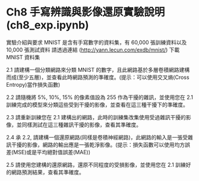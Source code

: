 # Ch8 手寫辨識與影像還原實驗說明 (ch8_exp.ipynb)

實驗介紹與要求
MNIST 是含有手寫數字的資料集，有 60,000 張訓練資料以及 10,000 張測試資料
請透過連結 (http://yann.lecun.com/exdb/mnist/) 下載 MNIST 資料集

2.1 請建構一個分類網路來分類 MNIST 的數字，且此網路基於多層卷積網路建構而成(至少五層)，並查看此時網路預測的準確度。(提示：可以使用交叉熵(Cross Entropy)當作損失函數)

2.2 請隨機將 5%, 10%, 15% 的像素值設為 255 作為干擾的雜訊，並使用您在 2.1 訓練完成的模型來分類這些受到干擾的影像，並查看在這三種干擾下的準確度。

2.3 請重新訓練您在 2.1 建構出的網路，此時的訓練集改集使用受過雜訊干擾的影像，並同樣測試在這三種雜訊干擾的影像，查看其準確度。

2.4 承 2.2, 請建構一個還原網路(同樣是卷積神經網路)，此網路的輸入是一張受雜訊干擾的影像，網路的輸出應是一張乾淨影像。(提示：損失函數可以使用均方誤差(MSE)或是平均絕對值誤差(MAE))

2.5 請使用您建構的還原網路，還原不同程度的受損影像，並使用您在 2.1 訓練好的網路預測結果，查看其準確度。